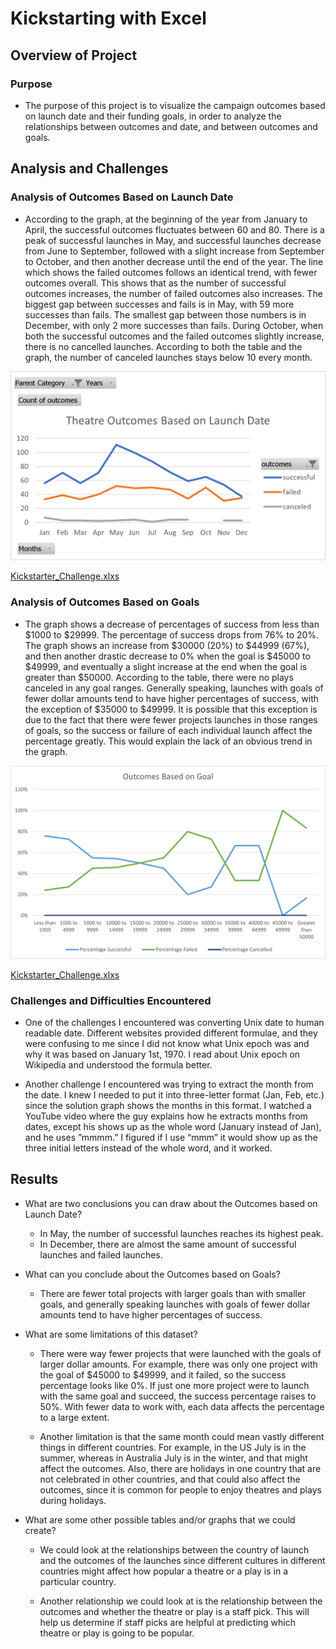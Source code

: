 # Kickstarting with Excel

## Overview of Project

### Purpose

- The purpose of this project is to visualize the campaign outcomes based on launch date and their funding goals, in order to analyze the relationships between outcomes and date, and between outcomes and goals. 

## Analysis and Challenges

### Analysis of Outcomes Based on Launch Date

- According to the graph, at the beginning of the year from January to April, the successful outcomes fluctuates between 60 and 80. There is a peak of successful launches in May, and successful launches decrease from June to September, followed with a slight increase from September to October, and then another decrease until the end of the year. The line which shows the failed outcomes follows an identical trend, with fewer outcomes overall. This shows that as the number of successful outcomes increases, the number of failed outcomes also increases. The biggest gap between successes and fails is in May, with 59 more successes than fails. The smallest gap between those numbers is in December, with only 2 more successes than fails. During October, when both the successful outcomes and the failed outcomes slightly increase, there is no cancelled launches. According to both the table and the graph, the number of canceled launches stays below 10 every month. 

![Theater_Outcomes_vs_Launch.png](resources/Theater_Outcomes_vs_Launch.png)

[Kickstarter_Challenge.xlxs](Kickstarter_Challenge.xlxs)

### Analysis of Outcomes Based on Goals

- The graph shows a decrease of percentages of success from less than $1000 to $29999. The percentage of success drops from 76% to 20%. The graph shows an increase from $30000 (20%) to $44999 (67%), and then another drastic decrease to 0% when the goal is $45000 to $49999, and eventually a slight increase at the end when the goal is greater than $50000. According to the table, there were no plays canceled in any goal ranges. Generally speaking, launches with goals of fewer dollar amounts tend to have higher percentages of success, with the exception of $35000 to $49999. It is possible that this exception is due to the fact that there were fewer projects launches in those ranges of goals, so the success or failure of each individual launch affect the percentage greatly. This would explain the lack of an obvious trend in the graph. 

![Outcomes_vs_Goals.png](resources/Outcomes_vs_Goals.png)

[Kickstarter_Challenge.xlxs](Kickstarter_Challenge.xlxs)

### Challenges and Difficulties Encountered

- One of the challenges I encountered was converting Unix date to human readable date. Different websites provided different formulae, and they were confusing to me since I did not know what Unix epoch was and why it was based on January 1st, 1970. I read about Unix epoch on Wikipedia and understood the formula better.

- Another challenge I encountered was trying to extract the month from the date. I knew I needed to put it into three-letter format (Jan, Feb, etc.) since the solution graph shows the months in this format. I watched a YouTube video where the guy explains how he extracts months from dates, except his shows up as the whole word (January instead of Jan), and he uses ”mmmm.” I figured if I use “mmm” it would show up as the three initial letters instead of the whole word, and it worked.


## Results

- What are two conclusions you can draw about the Outcomes based on Launch Date?

    - In May, the number of successful launches reaches its highest peak.
    - In December, there are almost the same amount of successful launches and failed launches.

- What can you conclude about the Outcomes based on Goals?

    - There are fewer total projects with larger goals than with smaller goals, and generally speaking launches with goals of fewer dollar amounts tend to have higher percentages of success.

- What are some limitations of this dataset?

    - There were way fewer projects that were launched with the goals of larger dollar amounts. For example, there was only one project with the goal of $45000 to $49999, and it failed, so the success percentage looks like 0%. If just one more project were to launch with the same goal and succeed, the success percentage raises to 50%. With fewer data to work with, each data affects the percentage to a large extent.

    - Another limitation is that the same month could mean vastly different things in different countries. For example, in the US July is in the summer, whereas in Australia July is in the winter, and that might affect the outcomes. Also, there are holidays in one country that are not celebrated in other countries, and that could also affect the outcomes, since it is common for people to enjoy theatres and plays during holidays.  


- What are some other possible tables and/or graphs that we could create?

    - We could look at the relationships between the country of launch and the outcomes of the launches since different cultures in different countries might affect how popular a theatre or a play is in a particular country. 

    - Another relationship we could look at is the relationship between the outcomes and whether the theatre or play is a staff pick. This will help us determine if staff picks are helpful at predicting which theatre or play is going to be popular. 
